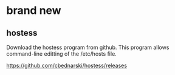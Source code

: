 # brand new

## hostess

Download the hostess program from github. This program allows command-line editting of the /etc/hosts file.

https://github.com/cbednarski/hostess/releases
